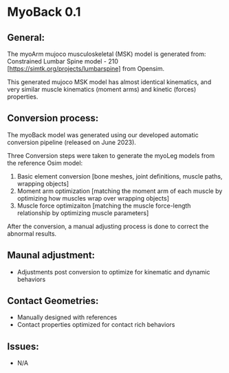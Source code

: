 # MyoBack 0.1

## General:

The myoArm mujoco musculoskeletal (MSK) model is generated from: Constrained Lumbar Spine model - 210 [https://simtk.org/projects/lumbarspine] from Opensim.

This generated mujoco MSK model has almost identical kinematics, and very similar muscle kinematics (moment arms) and kinetic (forces) properties.


## Conversion process:

The myoBack model was generated using our developed automatic conversion pipeline (released on June 2023).

Three Conversion steps were taken to generate the myoLeg models from the reference Osim model:

1. Basic element conversion [bone meshes, joint definitions, muscle paths, wrapping objects]
2. Moment arm optimization [matching the moment arm of each muscle by optimizing how muscles wrap over wrapping objects]
3. Muscle force optimizaiton [matching the muscle force-length relationship by optimizing muscle parameters]

After the conversion, a manual adjusting process is done to correct the abnormal results.

## Maunal adjustment:
- Adjustments post conversion to optimize for kinematic and dynamic behaviors

## Contact Geometries:
- Manually designed with references
- Contact properties optimized for contact rich behaviors

## Issues:
- N/A

